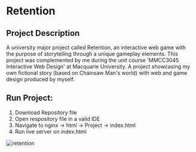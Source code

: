 # Retention

## Project Description

A university major project called Retention, an interactive web game with the purpose of storytelling through a unique gameplay elements. This project was complemented by me during the unit course 'MMCC3045 Interactive Web Design' at Macquarie University. A project showcasing my own fictional story (based on Chainsaw Man's world) with web and game design produced by myself.



## Run Project:
1. Download Repository file
2. Open respository file in a valid IDE
3. Navigate to nginx -> html -> Project -> index.html
4. Run live server on index.html


![retention](https://user-images.githubusercontent.com/69235038/198503112-4b37de7c-78fb-487d-856d-a220db5659f5.JPG)
